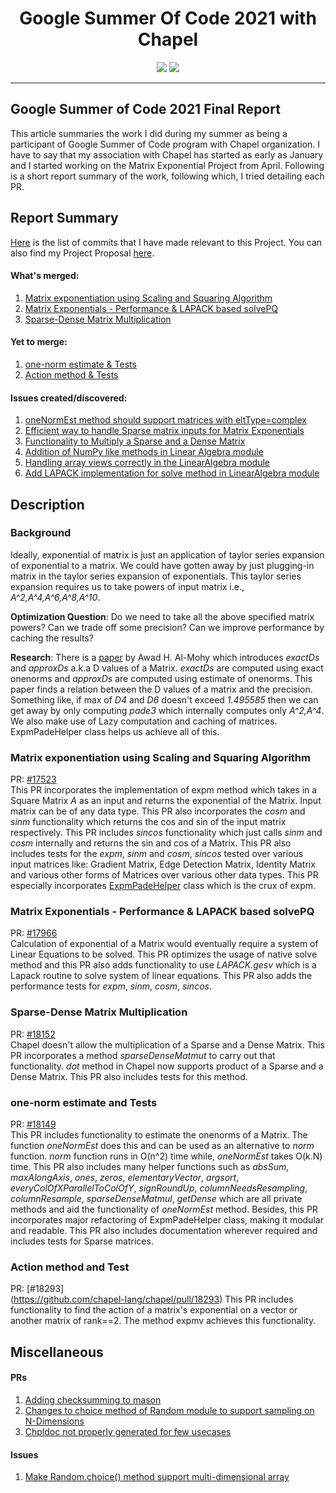 <div align=center>
  <h1><b> Google Summer Of Code 2021 with Chapel </b></h1>
</div>
<div align=center>
  <img src=https://user-images.githubusercontent.com/29123352/63638548-49064180-c679-11e9-9ffb-35d68650bc7a.png>
  <img src=https://camo.githubusercontent.com/a8a74b3986fa8d06b25c66c7d35cbfd66f1a8f214ce51aad0fedf46673754c46/68747470733a2f2f63686170656c2d6c616e672e6f72672f696d616765732f63686170656c2d6c6f676f2d3230302e706e67>
</div>
<hr>

## Google Summer of Code 2021 Final Report
This article summaries the work I did during my summer as being a participant of Google Summer of Code program with Chapel organization. I have to say that my association with Chapel has started as early as January and I started working on the Matrix Exponential Project from April. Following is a short report summary of the work, following which, I tried detailing each PR.

## Report Summary
[Here](https://github.com/chapel-lang/chapel/commits?author=prashanth018&since=2021-04-01&until=2021-08-31) is the list of commits that I have made relevant to this Project. You can also find my Project Proposal [here](https://github.com/prashanth018/GSoC-21/blob/main/Matrix%20Exponentials%20Proposal.pdf).

#### What's merged:
1. [Matrix exponentiation using Scaling and Squaring Algorithm](https://github.com/prashanth018/GSoC-21/blob/main/README.md#matrix-exponentiation-using-scaling-and-squaring-algorithm)
2. [Matrix Exponentials - Performance & LAPACK based solvePQ](https://github.com/prashanth018/GSoC-21/blob/main/README.md#matrix-exponentials---performance--lapack-based-solvepq)
3. [Sparse-Dense Matrix Multiplication](https://github.com/prashanth018/GSoC-21/blob/main/README.md#sparse-dense-matrix-multiplication)

#### Yet to merge:
1. [one-norm estimate & Tests](https://github.com/prashanth018/GSoC-21/blob/main/README.md#one-norm-estimate-and-tests)
2. [Action method & Tests](https://github.com/prashanth018/GSoC-21/blob/main/README.md#action-method-and-test)

#### Issues created/discovered:
1. [oneNormEst method should support matrices with eltType=complex](https://github.com/chapel-lang/chapel/issues/18158)
2. [Efficient way to handle Sparse matrix inputs for Matrix Exponentials](https://github.com/chapel-lang/chapel/issues/18157)
3. [Functionality to Multiply a Sparse and a Dense Matrix](https://github.com/chapel-lang/chapel/issues/18092)
4. [Addition of NumPy like methods in Linear Algebra module](https://github.com/chapel-lang/chapel/issues/18091)
5. [Handling array views correctly in the LinearAlgebra module](https://github.com/chapel-lang/chapel/issues/18159)
6. [Add LAPACK implementation for solve method in LinearAlgebra module](https://github.com/chapel-lang/chapel/issues/17912)

## Description

### Background

Ideally, exponential of matrix is just an application of taylor series expansion of exponential to a matrix. We could have gotten away by just plugging-in matrix in the taylor series expansion of exponentials. This taylor series expansion requires us to take powers of input matrix i.e., _A^2,A^4,A^6,A^8,A^10_.
  
**Optimization Question**: Do we need to take all the above specified matrix powers? Can we trade off some precision? Can we improve performance by caching the results?
  
**Research**: There is a [paper](https://epubs.siam.org/doi/abs/10.1137/09074721X) by Awad H. Al-Mohy which introduces _exactDs_ and _approxDs_ a.k.a D values of a Matrix. _exactDs_ are computed using exact onenorms and _approxDs_ are computed using estimate of onenorms. This paper finds a relation between the D values of a matrix and the precision. Something like, if max of _D4_ and _D6_ doesn't exceed _1.495585_ then we can get away by only computing _pade3_ which internally computes only _A^2,A^4_. We also make use of Lazy computation and caching of matrices. ExpmPadeHelper class helps us achieve all of this.

### Matrix exponentiation using Scaling and Squaring Algorithm
PR: [#17523](https://github.com/chapel-lang/chapel/pull/17523) <br>
This PR incorporates the implementation of expm method which takes in a Square Matrix _A_ as an input and returns the exponential of the Matrix. Input matrix can be of any data type. This PR also incorporates the _cosm_ and _sinm_ functionality which returns the cos and sin of the input matrix respectively. This PR includes _sincos_ functionality which just calls _sinm_ and _cosm_ internally and returns the sin and cos of a Matrix. This PR also includes tests for the _expm_, _sinm_ and _cosm_, _sincos_ tested over various input matrices like: Gradient Matrix, Edge Detection Matrix, Identity Matrix and various other forms of Matrices over various other data types. This PR especially incorporates [ExpmPadeHelper](https://github.com/prashanth018/GSoC-21/blob/main/README.md#background) class which is the crux of expm.

### Matrix Exponentials - Performance & LAPACK based solvePQ
PR: [#17966](https://github.com/chapel-lang/chapel/pull/17966) <br>
Calculation of exponential of a Matrix would eventually require a system of Linear Equations to be solved. This PR optimizes the usage of native solve method and this PR also adds functionality to use _LAPACK.gesv_ which is a Lapack routine to solve system of linear equations. This PR also adds the performance tests for _expm_, _sinm_, _cosm_, _sincos_.

### Sparse-Dense Matrix Multiplication
PR: [#18152](https://github.com/chapel-lang/chapel/pull/18152) <br>
Chapel doesn't allow the multiplication of a Sparse and a Dense Matrix. This PR incorporates a method _sparseDenseMatmut_ to carry out that functionality. _dot_ method in Chapel now supports product of a Sparse and a Dense Matrix. This PR also includes tests for this method.

### one-norm estimate and Tests
PR: [#18149](https://github.com/chapel-lang/chapel/pull/18149) <br>
This PR includes functionality to estimate the onenorms of a Matrix. The function _oneNormEst_ does this and can be used as an alternative to _norm_ function. _norm_ function runs in O(n^2) time while, _oneNormEst_ takes O(k.N) time. This PR also includes many helper functions such as _absSum_, _maxAlongAxis_, _ones_, _zeros_, _elementaryVector_, _argsort_, _everyColOfXParallelToColOfY_, _signRoundUp_, _columnNeedsResampling_, _columnResample_, _sparseDenseMatmul_, _getDense_ which are all private methods and aid the functionality of _oneNormEst_ method. Besides, this PR incorporates major refactoring of ExpmPadeHelper class, making it modular and readable. This PR also includes documentation wherever required and includes tests for Sparse matrices.

### Action method and Test
PR: [#18293] <br>
(https://github.com/chapel-lang/chapel/pull/18293)
This PR includes functionality to find the action of a matrix's exponential on a vector or another matrix of rank==2. The method expmv achieves this functionality. 
## Miscellaneous

#### PRs
1. [Adding checksumming to mason](https://github.com/chapel-lang/chapel/pull/17380)
2. [Changes to choice method of Random module to support sampling on N-Dimensions](https://github.com/chapel-lang/chapel/pull/17168)
3. [Chpldoc not properly generated for few usecases](https://github.com/chapel-lang/chapel/pull/17058)

#### Issues
1. [Make Random.choice() method support multi-dimensional array](https://github.com/chapel-lang/chapel/issues/17136)
